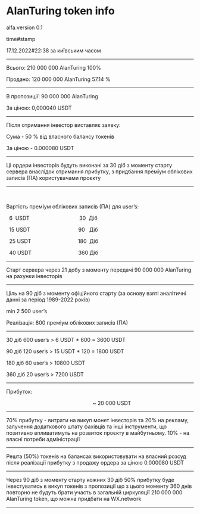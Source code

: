 # AlanTuring token info

alfa.version 0.1

time#stamp

17.12.2022#22:38 за київським часом
___________________________________________


Всього: 210 000 000 AlanTuring  100%



Продано: 120 000 000 AlanTuring  57.14 %



___________________________________________



В пропозиції: 90 000 000 AlanTuring



За ціною: 0,000040 USDT     



___________________________________________



Після отримання інвестор виставляє заявку:



Сума - 50 % від власного балансу токенів



За ціною - 0.000080 USDT



___________________________________________



Ці ордери інвесторів будуть виконані за 30 діб з моменту старту сервера внаслідок отримання прибутку, з придбання преміум облікових записів (ПА) користувачами проєкту



___________________________________________

   

Вартість преміум облікових записів (ПА) для user’s:



  6  USDT                                  30  Діб



  15 USDT                                 90   Діб



  25 USDT                                180  Діб



  40 USDT                                360 Діб



___________________________________________



Старт сервера через 21 добу з моменту передачі 90 000 000 AlanTuring на рахунки інвесторів



___________________________________________



Ціль на 90 діб з моменту офіційного старту (за основу взяті аналітичні данні за період 1989-2022 років)


min 2 500 user’s



Реалізація: 800 преміум облікових записів (ПА)



___________________________________________



30 діб 600 user’s > 6 USDT * 600 = 3600 USDT



90 діб 120 user’s > 15 USDT * 120 = 1800 USDT



180 діб 60 user’s > 10800 USDT



360 діб 20 user’s > 7200 USDT



___________________________________________

Прибуток:

                                                           ~ 20 000 USDT

___________________________________________



70% прибутку - витрати на викуп монет інвесторів та 20% на рекламу, залучення додаткового штату фахівців та інші інструменти, що позитивно впливатимуть на розвиток проєкту в майбутньому. 10% - на власні потреби адміністрації



___________________________________________



Решта (50%) токенів на балансах використовувати на власний розсуд після реалізації прибутку з продажу ордера за ціною 0.000080 USDT



___________________________________________



Через 90 діб з моменту старту кожних 30 діб 50% прибутку буде інвестуватись в викуп токенів з пропозиції що з цього моменту 360 днів повторно не будуть брати участь в загальній циркуляції 210 000 000 AlanTuring token, що можна придбати на WX.network



___________________________________________
